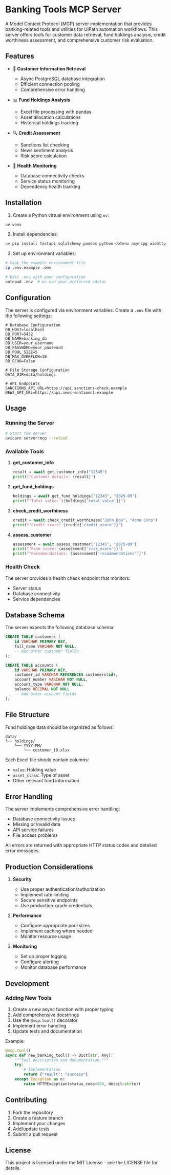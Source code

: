 # Banking Tools MCP Server

A Model Context Protocol (MCP) server implementation that provides banking-related tools and utilities for UiPath automation workflows. This server offers tools for customer data retrieval, fund holdings analysis, credit worthiness assessment, and comprehensive customer risk evaluation.

## Features

- 🏦 **Customer Information Retrieval**
  - Async PostgreSQL database integration
  - Efficient connection pooling
  - Comprehensive error handling

- 📊 **Fund Holdings Analysis**
  - Excel file processing with pandas
  - Asset allocation calculations
  - Historical holdings tracking

- 🔍 **Credit Assessment**
  - Sanctions list checking
  - News sentiment analysis
  - Risk score calculation

- 🏥 **Health Monitoring**
  - Database connectivity checks
  - Service status monitoring
  - Dependency health tracking

## Installation

1. Create a Python virtual environment using `uv`:
```bash
uv venv
```

2. Install dependencies:
```bash
uv pip install fastapi sqlalchemy pandas python-dotenv asyncpg aiohttp
```

3. Set up environment variables:
```bash
# Copy the example environment file
cp .env.example .env

# Edit .env with your configuration
notepad .env  # or use your preferred editor
```

## Configuration

The server is configured via environment variables. Create a `.env` file with the following settings:

```env
# Database Configuration
DB_HOST=localhost
DB_PORT=5432
DB_NAME=banking_db
DB_USER=your_username
DB_PASSWORD=your_password
DB_POOL_SIZE=5
DB_MAX_OVERFLOW=10
DB_ECHO=False

# File Storage Configuration
DATA_DIR=data/holdings

# API Endpoints
SANCTIONS_API_URL=https://api.sanctions-check.example
NEWS_API_URL=https://api.news-sentiment.example
```

## Usage

### Running the Server

```bash
# Start the server
uvicorn server:mcp --reload
```

### Available Tools

1. **get_customer_info**
   ```python
   result = await get_customer_info("12345")
   print(f"Customer details: {result}")
   ```

2. **get_fund_holdings**
   ```python
   holdings = await get_fund_holdings("12345", "2025-09")
   print(f"Total value: ${holdings['total_value']}")
   ```

3. **check_credit_worthiness**
   ```python
   credit = await check_credit_worthiness("John Doe", "Acme Corp")
   print(f"Credit score: {credit['credit_score']}")
   ```

4. **assess_customer**
   ```python
   assessment = await assess_customer("12345", "2025-09")
   print(f"Risk score: {assessment['risk_score']}")
   print(f"Recommendations: {assessment['recommendations']}")
   ```

### Health Check

The server provides a health check endpoint that monitors:
- Server status
- Database connectivity
- Service dependencies

## Database Schema

The server expects the following database schema:

```sql
CREATE TABLE customers (
    id VARCHAR PRIMARY KEY,
    full_name VARCHAR NOT NULL,
    -- Add other customer fields
);

CREATE TABLE accounts (
    id VARCHAR PRIMARY KEY,
    customer_id VARCHAR REFERENCES customers(id),
    account_number VARCHAR NOT NULL,
    account_type VARCHAR NOT NULL,
    balance DECIMAL NOT NULL
    -- Add other account fields
);
```

## File Structure

Fund holdings data should be organized as follows:
```
data/
└── holdings/
    └── YYYY-MM/
        └── customer_ID.xlsx
```

Each Excel file should contain columns:
- `value`: Holding value
- `asset_class`: Type of asset
- Other relevant fund information

## Error Handling

The server implements comprehensive error handling:
- Database connectivity issues
- Missing or invalid data
- API service failures
- File access problems

All errors are returned with appropriate HTTP status codes and detailed error messages.

## Production Considerations

1. **Security**
   - Use proper authentication/authorization
   - Implement rate limiting
   - Secure sensitive endpoints
   - Use production-grade credentials

2. **Performance**
   - Configure appropriate pool sizes
   - Implement caching where needed
   - Monitor resource usage

3. **Monitoring**
   - Set up proper logging
   - Configure alerting
   - Monitor database performance

## Development

### Adding New Tools

1. Create a new async function with proper typing
2. Add comprehensive docstrings
3. Use the `@mcp.tool()` decorator
4. Implement error handling
5. Update tests and documentation

Example:
```python
@mcp.tool()
async def new_banking_tool() -> Dict[str, Any]:
    """Tool description and documentation."""
    try:
        # Implementation
        return {"result": "success"}
    except Exception as e:
        raise HTTPException(status_code=500, detail=str(e))
```

## Contributing

1. Fork the repository
2. Create a feature branch
3. Implement your changes
4. Add/update tests
5. Submit a pull request

## License

This project is licensed under the MIT License - see the LICENSE file for details.
